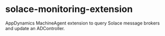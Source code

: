# solace-monitoring-extension
AppDynamics MachineAgent extension to query Solace message brokers and update an ADController.
